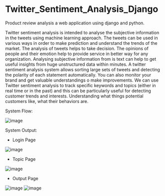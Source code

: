 # Twitter_Sentiment_Analysis_Django
Product review analysis a web application using django and python.


Twitter sentiment analysis is intended to analyse the subjective information in the tweets using machine learning approach. The tweets can be used in various ways in order to make prediction and understand the trends of the market. The analysis of tweets helps to take decision. The opinions of people and their emotion help to provide service in better way for any organization. Analysing subjective information from is text can help to get useful insights from huge unstructured data within minutes.
A twitter sentiment analysis system allows sorting large sets of tweets and detecting the polarity of each statement automatically. You can also monitor your brand and get valuable understandings o make improvements. We can use Twitter sentiment analysis to track specific keywords and topics (either in real time or in the past) and this can be particularly useful for detecting customer trends and interests. Understanding what things potential customers like, what their behaviors are.


System Flow:

![image](https://user-images.githubusercontent.com/90542972/183640617-84e0b031-a68d-4037-8e1d-bb7be9b64469.png)


System Output:

- Login Page

![image](https://user-images.githubusercontent.com/90542972/183640777-82500e46-3b4a-4bd4-aaf2-57dbc480f419.png)

- Topic Page

![image](https://user-images.githubusercontent.com/90542972/183640830-bce842a7-aeec-4c94-9e3b-eb2979abf111.png)

- Output Page

![image](https://user-images.githubusercontent.com/90542972/183640867-a8a60c04-981c-4cdf-800c-4c094b284ad0.png)
![image](https://user-images.githubusercontent.com/90542972/183640882-c39c572b-aab1-46ff-b543-cf5d39ecc883.png)

